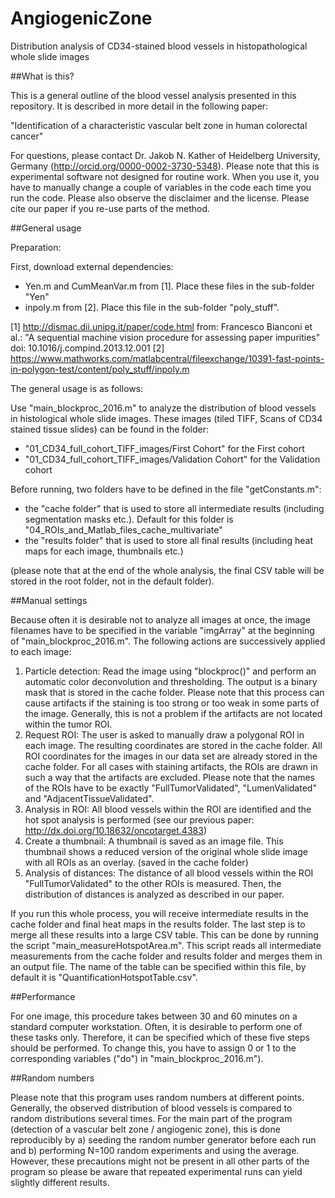 # AngiogenicZone
Distribution analysis of CD34-stained blood vessels in histopathological whole slide images

##What is this?

This is a general outline of the blood vessel analysis presented in this repository. It is described in more detail in the following paper:

"Identification of a characteristic vascular belt zone in human colorectal cancer"

For questions, please contact Dr. Jakob N. Kather of Heidelberg University, Germany (http://orcid.org/0000-0002-3730-5348). Please note that this is experimental software not designed for routine work. When you use it, you have to manually change a couple of variables in the code each time you run the code. Please also observe the disclaimer and the license. Please cite our paper if you re-use parts of the method.

##General usage

Preparation:

First, download external dependencies: 
- Yen.m and CumMeanVar.m from [1]. Place these files in the sub-folder "Yen"
- inpoly.m from [2]. Place this file in the sub-folder "poly_stuff".

[1] http://dismac.dii.unipg.it/paper/code.html from: Francesco Bianconi et al.: "A sequential machine vision procedure for assessing paper impurities" doi: 10.1016/j.compind.2013.12.001
[2] https://www.mathworks.com/matlabcentral/fileexchange/10391-fast-points-in-polygon-test/content/poly_stuff/inpoly.m 

The general usage is as follows:

Use "main_blockproc_2016.m" to analyze the distribution of blood vessels in histological whole slide images. These images (tiled TIFF, Scans of CD34 stained tissue slides) can be found in the folder:

- "01_CD34_full_cohort_TIFF_images/First Cohort" for the First cohort
- "01_CD34_full_cohort_TIFF_images/Validation Cohort" for the Validation cohort

Before running, two folders have to be defined in the file "getConstants.m":

- the "cache folder" that is used to store all intermediate results (including segmentation masks etc.). Default for this folder is "04_ROIs_and_Matlab_files_cache_multivariate"
- the "results folder" that is used to store all final results (including heat maps for each image, thumbnails etc.)

(please note that at the end of the whole analysis, the final CSV table will be stored in the root folder, not in the default folder).

##Manual settings

Because often it is desirable not to analyze all images at once, the image filenames have to be specified in the variable "imgArray" at the beginning of "main_blockproc_2016.m". The following actions are successively applied to each image:

1. Particle detection: Read the image using "blockproc()" and perform an automatic color deconvolution and thresholding. The output is a binary mask that is stored in the cache folder. Please note that this process can cause artifacts if the staining is too strong or too weak in some parts of the image. Generally, this is not a problem if the artifacts are not located within the tumor ROI.
2. Request ROI: The user is asked to manually draw a polygonal ROI in each image. The resulting coordinates are stored in the cache folder. All ROI coordinates for the images in our data set are already stored in the cache folder. For all cases with staining artifacts, the ROIs are drawn in such a way that the artifacts are excluded. Please note that the names of the ROIs have to be exactly "FullTumorValidated", "LumenValidated" and "AdjacentTissueValidated".
3. Analysis in ROI: All blood vessels within the ROI are identified and the hot spot analysis is performed (see our previous paper: http://dx.doi.org/10.18632/oncotarget.4383)
4. Create a thumbnail: A thumbnail is saved as an image file. This thumbnail shows a reduced version of the original whole slide image with all ROIs as an overlay. (saved in the cache folder)
5. Analysis of distances: The distance of all blood vessels within the ROI "FullTumorValidated" to the other ROIs is measured. Then, the distribution of distances is analyzed as described in our paper.

If you run this whole process, you will receive intermediate results in the cache folder and final heat maps in the results folder. The last step is to merge all these results into a large CSV table. This can be done by running the script "main_measureHotspotArea.m". This script reads all intermediate measurements from the cache folder and results folder and merges them in an output file. The name of the table can be specified within this file, by default it is "QuantificationHotspotTable.csv".

##Performance

For one image, this procedure takes between 30 and 60 minutes on a standard computer workstation. Often, it is desirable to perform one of these tasks only. Therefore, it can be specified which of these five steps should be performed. To change this, you have to assign 0 or 1 to the corresponding variables ("do") in "main_blockproc_2016.m").

##Random numbers

Please note that this program uses random numbers at different points. Generally, the observed distribution of blood vessels is compared to random distributions several times. For the main part of the program (detection of a vascular belt zone / angiogenic zone), this is done reproducibly by a) seeding the random number generator before each run and b) performing N=100 random experiments and using the average. However, these precautions might not be present in all other parts of the program so please be aware that repeated experimental runs can yield slightly different results. 
 
